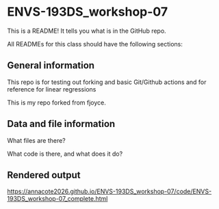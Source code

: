 # ENVS-193DS_workshop-07

This is a README! It tells you what is in the GitHub repo.

All READMEs for this class should have the following sections:

## General information

This repo is for testing out forking and basic Git/Github actions and for reference for linear regressions

This is my repo forked from fjoyce.

## Data and file information

What files are there?

What code is there, and what does it do?

## Rendered output

https://annacote2026.github.io/ENVS-193DS_workshop-07/code/ENVS-193DS_workshop-07_complete.html